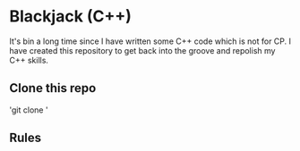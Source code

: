 # Blackjack (C++)
It's bin a long time since I have written some C++ code which is not for CP. I have created this repository to get back into the groove and repolish my C++ skills. 

## Clone this repo
'git clone <add>'

## Rules
